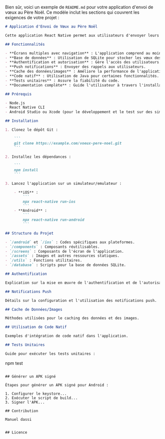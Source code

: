 Bien sûr, voici un exemple de `README.md` pour votre application d'envoi de vœux au Père Noël. Ce modèle inclut les sections qui couvrent les exigences de votre projet :

```markdown
# Application d'Envoi de Vœux au Père Noël

Cette application React Native permet aux utilisateurs d'envoyer leurs vœux au Père Noël. Elle utilise React Native CLI pour la création et la gestion du projet, en adhérant aux bonnes pratiques de développement et de structure de projet.

## Fonctionnalités

- **Écrans multiples avec navigation** : L'application comprend au moins trois écrans pour une navigation fluide.
- **Base de données** : Utilisation de SQLite pour stocker les vœux des utilisateurs.
- **Authentification et autorisation** : Gère l'accès des utilisateurs.
- **Push notifications** : Envoyer des rappels aux utilisateurs.
- **Cache des données/images** : Améliore la performance de l'application.
- **Code natif** : Utilisation de Java pour certaines fonctionnalités.
- **Tests unitaires** : Assure la fiabilité du code.
- **Documentation complète** : Guide l'utilisateur à travers l'installation et l'utilisation de l'application.

## Prérequis

- Node.js
- React Native CLI
- Android Studio ou Xcode (pour le développement et le test sur des simulateurs/emulateurs)

## Installation

1. Clonez le dépôt Git :

    ```
    git clone https://example.com/voeux-pere-noel.git
    ```

2. Installez les dépendances :

    ```
    npm install
    ```

3. Lancez l'application sur un simulateur/emulateur :

    - **iOS** :
        ```
        npx react-native run-ios
        ```
    - **Android** :
        ```
        npx react-native run-android
        ```

## Structure du Projet

- `/android` et `/ios` : Codes spécifiques aux plateformes.
- `/components` : Composants réutilisables.
- `/screens` : Composants de l'écran de l'application.
- `/assets` : Images et autres ressources statiques.
- `/utils` : Fonctions utilitaires.
- `/database` : Scripts pour la base de données SQLite.

## Authentification

Explication sur la mise en œuvre de l'authentification et de l'autorisation.

## Notifications Push

Détails sur la configuration et l'utilisation des notifications push.

## Cache de Données/Images

Méthodes utilisées pour le caching des données et des images.

## Utilisation de Code Natif

Exemples d'intégration de code natif dans l'application.

## Tests Unitaires

Guide pour exécuter les tests unitaires :

```
npm test
```

## Générer un APK signé

Étapes pour générer un APK signé pour Android :

1. Configurer le keystore...
2. Exécuter le script de build...
3. Signer l'APK...

## Contribution

Manuel dassi


## Licence

```


